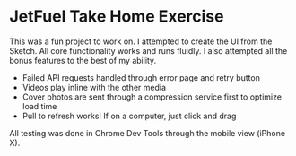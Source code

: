 # JetFuel Take Home Exercise

This was a fun project to work on. I attempted to create the UI from the Sketch. All core functionality works and runs fluidly. I also attempted all the bonus features to the best of my ability.

- Failed API requests handled through error page and retry button
- Videos play inline with the other media
- Cover photos are sent through a compression service first to optimize load time
- Pull to refresh works! If on a computer, just click and drag

All testing was done in Chrome Dev Tools through the mobile view (iPhone X).